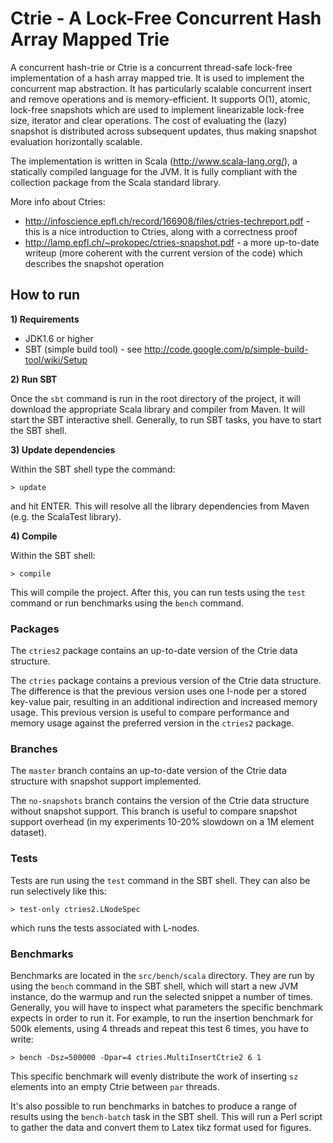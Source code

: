 # Ctrie - A Lock-Free Concurrent Hash Array Mapped Trie

A concurrent hash-trie or Ctrie is a concurrent thread-safe lock-free implementation of a hash array mapped trie. It is used to implement the concurrent map abstraction. It has particularly scalable concurrent insert and remove operations and is memory-efficient. It supports O(1), atomic, lock-free snapshots which are used to implement linearizable lock-free size, iterator and clear operations. The cost of evaluating the (lazy) snapshot is distributed across subsequent updates, thus making snapshot evaluation horizontally scalable.

The implementation is written in Scala (http://www.scala-lang.org/), a statically compiled language for the JVM. It is fully compliant with the collection package from the Scala standard library.

More info about Ctries:

- http://infoscience.epfl.ch/record/166908/files/ctries-techreport.pdf - this is a nice introduction to Ctries, along with a correctness proof
- http://lamp.epfl.ch/~prokopec/ctries-snapshot.pdf - a more up-to-date writeup (more coherent with the current version of the code) which describes the snapshot operation


## How to run

__1) Requirements__

- JDK1.6 or higher
- SBT (simple build tool) - see http://code.google.com/p/simple-build-tool/wiki/Setup

__2) Run SBT__

Once the `sbt` command is run in the root directory of the project, it will download the appropriate Scala library and compiler from Maven. It will start the SBT interactive shell. Generally, to run SBT tasks, you have to start the SBT shell.

__3) Update dependencies__

Within the SBT shell type the command:

    > update

and hit ENTER. This will resolve all the library dependencies from Maven (e.g. the ScalaTest library).

__4) Compile__

Within the SBT shell:

    > compile

This will compile the project. After this, you can run tests using the `test` command or run benchmarks using the `bench` command.


### Packages

The `ctries2` package contains an up-to-date version of the Ctrie data structure.

The `ctries` package contains a previous version of the Ctrie data structure. The difference is that the previous version uses one I-node per a stored key-value pair, resulting in an additional indirection and increased memory usage. This previous version is useful to compare performance and memory usage against the preferred version in the `ctries2` package.


### Branches

The `master` branch contains an up-to-date version of the Ctrie data structure with snapshot support implemented.

The `no-snapshots` branch contains the version of the Ctrie data structure without snapshot support. This branch is useful to compare snapshot support overhead (in my experiments 10-20% slowdown on a 1M element dataset).


### Tests

Tests are run using the `test` command in the SBT shell. They can also be run selectively like this:

    > test-only ctries2.LNodeSpec

which runs the tests associated with L-nodes.


### Benchmarks

Benchmarks are located in the `src/bench/scala` directory. They are run by using the `bench` command in the SBT shell, which will start a new JVM instance, do the warmup and run the selected snippet a number of times. Generally, you will have to inspect what parameters the specific benchmark expects in order to run it. For example, to run the insertion benchmark for 500k elements, using 4 threads and repeat this test 6 times, you have to write:

    > bench -Dsz=500000 -Dpar=4 ctries.MultiInsertCtrie2 6 1

This specific benchmark will evenly distribute the work of inserting `sz` elements into an empty Ctrie between `par` threads.

It's also possible to run benchmarks in batches to produce a range of results using the `bench-batch` task in the SBT shell. This will run a Perl script to gather the data and convert them to Latex tikz format used for figures.

